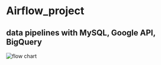 # Airflow_project
## data pipelines with MySQL, Google API, BigQuery
![flow chart](blob/main/Airflow_project.svg)
